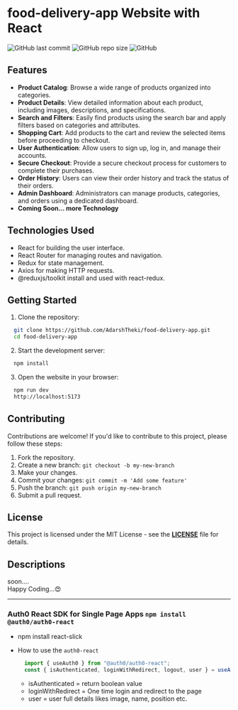 # food-delivery-app Website with React

![GitHub last commit](https://img.shields.io/github/last-commit/AdarshTheki/food-delivery-app)
![GitHub repo size](https://img.shields.io/github/repo-size/AdarshTheki/food-delivery-app)
![GitHub](https://img.shields.io/github/license/AdarshTheki/food-delivery-app)

## Features

- **Product Catalog**: Browse a wide range of products organized into categories.
- **Product Details**: View detailed information about each product, including images, descriptions, and specifications.
- **Search and Filters**: Easily find products using the search bar and apply filters based on categories and attributes.
- **Shopping Cart**: Add products to the cart and review the selected items before proceeding to checkout.
- **User Authentication**: Allow users to sign up, log in, and manage their accounts.
- **Secure Checkout**: Provide a secure checkout process for customers to complete their purchases.
- **Order History**: Users can view their order history and track the status of their orders.
- **Admin Dashboard**: Administrators can manage products, categories, and orders using a dedicated dashboard.
- **Coming Soon... more Technology**

## Technologies Used

- React for building the user interface.
- React Router for managing routes and navigation.
- Redux for state management.
- Axios for making HTTP requests.
- @reduxjs/toolkit install and used with react-redux.

## Getting Started

1. Clone the repository:

```sh
  git clone https://github.com/AdarshTheki/food-delivery-app.git
  cd food-delivery-app
```

2. Start the development server:

```sh
  npm install
```

3. Open the website in your browser:

```sh
  npm run dev
  http://localhost:5173
```

## Contributing

Contributions are welcome! If you'd like to contribute to this project, please follow these steps:

1. Fork the repository.
2. Create a new branch: `git checkout -b my-new-branch`
3. Make your changes.
4. Commit your changes: `git commit -m 'Add some feature'`
5. Push the branch: `git push origin my-new-branch`
6. Submit a pull request.

## License

This project is licensed under the MIT License - see the **[LICENSE](./LICENSE)** file for details.

## Descriptions
  soon....\
Happy Coding...😍

---

### Auth0 React SDK for Single Page Apps `npm install @auth0/auth0-react`

- npm install react-slick
- How to use the `auth0-react`

  ```jsx
    import { useAuth0 } from "@auth0/auth0-react";
    const { isAuthenticated, loginWithRedirect, logout, user } = useAuth0();
  ```

  - isAuthenticated = return boolean value
  - loginWithRedirect = One time login and redirect to the page
  - user = user full details likes image, name, position etc.
